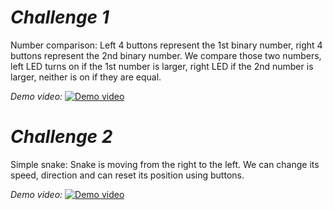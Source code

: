 # _Challenge 1_
Number comparison:
Left 4 buttons represent the 1st binary number, right 4 buttons represent the 2nd binary number.
We compare those two numbers, left LED turns on if the 1st number is larger, right LED if the 2nd number is larger, neither is on if they are equal.

_Demo video:_
[![Demo video](https://img.youtube.com/vi/wWPfPyas37A/0.jpg)](https://www.youtube.com/watch?v=wWPfPyas37A)

# _Challenge 2_
Simple snake:
Snake is moving from the right to the left. We can change its speed, direction and can reset its position using buttons.

_Demo video:_
[![Demo video](https://img.youtube.com/vi/L0NwN2ZMpdU/0.jpg)](https://www.youtube.com/watch?v=L0NwN2ZMpdU)	